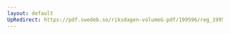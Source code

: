```yaml
---
layout: default
UpRedirect: https://pdf.swedeb.se/riksdagen-volumeG-pdf/199596/reg_199596/reg_199596_0332.pdf
---
```

